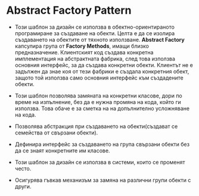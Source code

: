 #  Abstract Factory Pattern
   *   Този шаблон за дизайн се използва в обектно-ориентираното програмиране за създаване на обекти. Целта е да се изолира създаването на обектите от тяхното използване. __Abstract Factory__ капсулира група от __Factory Methods__, имащи близко предназначение. Клиентският код създава конкретна имплементация на абстрактната фабрика, след това използва основния интерфейс, за да създава конкретни обекти. Клиентът не е задължен да знае коя от тези фабрики е създала конкретния обект, защото той използва само основния интерфейс към създадените обекти.
   
   *   Този шаблон позволява замяната на конкретни класове, дори по време на изпълнение, без да е нужна промяна на кода, който ги използва. Това обаче е за сметка на на допълнително усложняване на кода.
   
   *   Позволява абстракция при създаването на обекти(създават се семейства от свързани обекти).
   
   *   Дефинира интерфейс за създаването на група свързани обекти без да се знаят конкретните им класове.
   
   *   Този шаблон за дизайн се използва в системи, които се променят често.
   
   *   Осигурява гъвкав механизъм за замяна на различни групи обекти с други.
